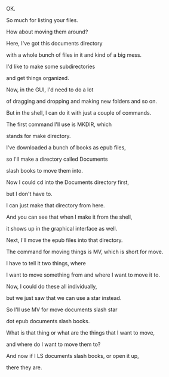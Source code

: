 OK.

So much for listing your files.

How about moving them around?

Here, I've got this
documents directory

with a whole bunch of files
in it and kind of a big mess.

I'd like to make
some subdirectories

and get things organized.

Now, in the GUI,
I'd need to do a lot

of dragging and dropping and
making new folders and so on.

But in the shell, I can do it
with just a couple of commands.

The first command I'll
use is MKDIR, which

stands for make directory.

I've downloaded a bunch
of books as epub files,

so I'll make a directory
called Documents

slash books to move them into.

Now I could cd into the
Documents directory first,

but I don't have to.

I can just make that
directory from here.

And you can see that when
I make it from the shell,

it shows up in the
graphical interface as well.

Next, I'll move the epub
files into that directory.

The command for moving things
is MV, which is short for move.

I have to tell it
two things, where

I want to move something from
and where I want to move it to.

Now, I could do these
all individually,

but we just saw that we
can use a star instead.

So I'll use MV for move
documents slash star

dot epub documents slash books.

What is that thing or what are
the things that I want to move,

and where do I want
to move them to?

And now if I LS documents
slash books, or open it up,

there they are.
